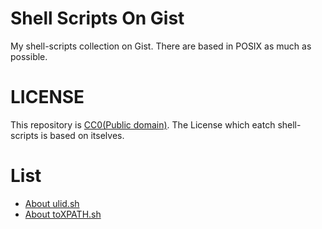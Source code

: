 # Shell Scripts On Gist

My shell-scripts collection on Gist.
There are based in POSIX as much as possible.

# LICENSE

This repository is [CC0(Public domain)](https://creativecommons.org/publicdomain/zero/1.0/legalcode).
The License which eatch shell-scripts is based on itselves.

# List

- [About ulid.sh](./ulid/README.md)
- [About toXPATH.sh](./toXPATH/README.md)

